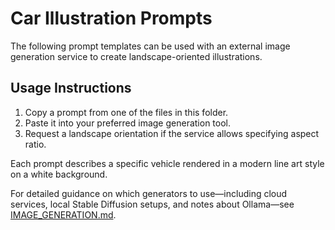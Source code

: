 # Car Illustration Prompts

The following prompt templates can be used with an external image generation service to create landscape-oriented illustrations.

## Usage Instructions
1. Copy a prompt from one of the files in this folder.
2. Paste it into your preferred image generation tool.
3. Request a landscape orientation if the service allows specifying aspect ratio.

Each prompt describes a specific vehicle rendered in a modern line art style on a white background.

For detailed guidance on which generators to use—including cloud services, local Stable Diffusion setups, and notes about Ollama—see [IMAGE_GENERATION.md](./IMAGE_GENERATION.md).
